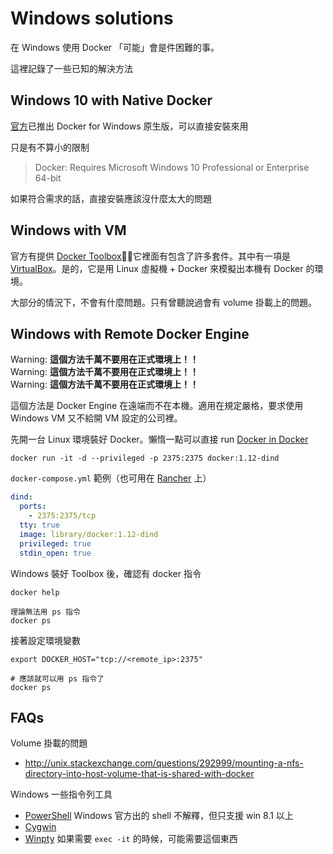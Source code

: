 # Windows solutions

在 Windows 使用 Docker 「可能」會是件困難的事。

這裡記錄了一些已知的解決方法

## Windows 10 with Native Docker

[官方](http://www.docker.com/products/docker#/windows)已推出 Docker for Windows 原生版，可以直接安裝來用

只是有不算小的限制

> Docker: Requires Microsoft Windows 10 Professional or Enterprise 64-bit

如果符合需求的話，直接安裝應該沒什麼太大的問題

## Windows with VM

官方有提供 [Docker Toolbox](https://www.docker.com/products/docker-toolbox)，它裡面有包含了許多套件。其中有一項是 [VirtualBox](https://www.virtualbox.org/)。是的，它是用 Linux 虛擬機 + Docker 來模擬出本機有 Docker 的環境。

大部分的情況下，不會有什麼問題。只有曾聽說過會有 volume 掛載上的問題。

## Windows with Remote Docker Engine

Warning: **這個方法千萬不要用在正式環境上！！**  
Warning: **這個方法千萬不要用在正式環境上！！**  
Warning: **這個方法千萬不要用在正式環境上！！**

這個方法是 Docker Engine 在遠端而不在本機。適用在規定嚴格，要求使用 Windows VM 又不給開 VM 設定的公司裡。

先開一台 Linux 環境裝好 Docker。懶惰一點可以直接 run [Docker in Docker](dind.md)

    docker run -it -d --privileged -p 2375:2375 docker:1.12-dind

`docker-compose.yml` 範例（也可用在 [Rancher](/container/rancher/README.md) 上）

```yaml
dind:
  ports:
    - 2375:2375/tcp
  tty: true
  image: library/docker:1.12-dind
  privileged: true
  stdin_open: true
```

Windows 裝好 Toolbox 後，確認有 docker 指令

    docker help
    
    理論無法用 ps 指令
    docker ps

接著設定環境變數

    export DOCKER_HOST="tcp://<remote_ip>:2375"
    
    # 應該就可以用 ps 指令了
    docker ps

## FAQs

Volume 掛載的問題

* http://unix.stackexchange.com/questions/292999/mounting-a-nfs-directory-into-host-volume-that-is-shared-with-docker

Windows 一些指令列工具

* [PowerShell](https://github.com/PowerShell/PowerShell) Windows 官方出的 shell 不解釋，但只支援 win 8.1 以上
* [Cygwin](https://www.cygwin.com/)
* [Winpty](https://github.com/rprichard/winpty) 如果需要 `exec -it` 的時候，可能需要這個東西
